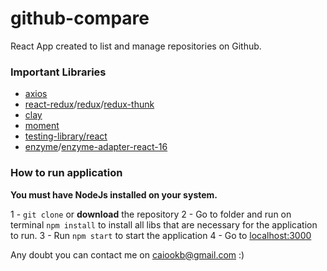 # github-compare

React App created to list and manage repositories on Github.
  
### Important Libraries
- [axios](https://github.com/axios/axios) 
- [react-redux](https://github.com/reduxjs/react-redux)/[redux](https://github.com/reduxjs/redux)/[redux-thunk](https://github.com/reduxjs/redux-thunk)
- [clay](https://github.com/liferay/clay)
- [moment](https://github.com/moment/moment)
- [testing-library/react](https://github.com/testing-library/react-testing-library)
- [enzyme](https://github.com/enzymejs/enzyme)/[enzyme-adapter-react-16](https://www.npmjs.com/package/enzyme-adapter-react-16)

### How to run application
**You must have NodeJs installed on your system.**

1 - `git clone` or **download** the repository
2 - Go to folder and run on terminal `npm install` to install all libs that are necessary for the application to run.
3 - Run `npm start` to start the application
4 - Go to [localhost:3000](localhost:3000)

Any doubt you can contact me on caiookb@gmail.com :)
